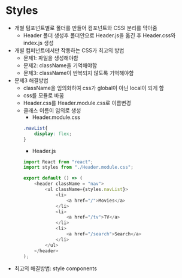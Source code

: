 # Styles
- 개별 텀포넌트별로 폴더를 만들어 컴포넌트와 CSSl 분리를 막아줌
  - Header 폴더 생성후 폴더안으로 Header.js을 옮긴 후 Header.css와 index.js 생성
- 개별 컴퍼넌트에서만 작동하는 CSS가 최고의 방법
  - 문제1: 파일을 생성해야함
  - 문제2: className을 기억해야함
  - 문제3: className이 반복되지 않도록 기억해야함
- 문제3 해결방법
  - className을 임의화하여 css가 global이 아닌 local이 되게 함
  - css를 모듈로 바꿈
  - Header.css를 Header.module.css로 이름변경
  - 클래스 이름이 임의로 생성
    - Header.module.css
    ```css
    .navList{
        display: flex;
    }
    ```
    - Header.js
    ```js
    import React from "react";
    import styles from "./Header.module.css";

    export default () => (
        <header className = "nav">
            <ul className={styles.navList}>
                <li>
                    <a href="/">Movies</a>
                </li>
                <li>
                    <a href="/tv">TV</a>
                </li>
                <li>
                    <a href="/search">Search</a>
                </li>
            </ul>
        </header>
    );
    ```
- 최고의 해결방법: style components
